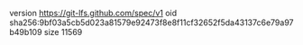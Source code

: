 version https://git-lfs.github.com/spec/v1
oid sha256:9bf03a5cb5d023a81579e92473f8e8f11cf32652f5da43137c6e79a97b49b109
size 11569
